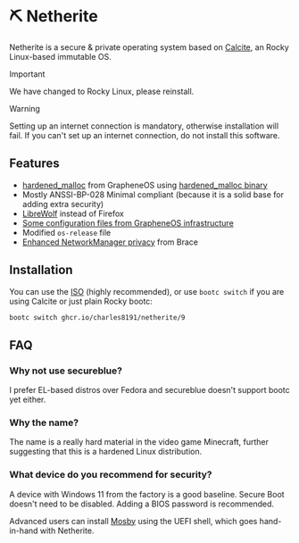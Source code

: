 # :pick: Netherite

Netherite is a secure & private operating system based on [Calcite](https://github.com/charles8191/calcite), an Rocky Linux-based immutable OS.

> [!IMPORTANT]  
> We have changed to Rocky Linux, please reinstall.

> [!WARNING]
> Setting up an internet connection is mandatory, otherwise installation will fail. If you can't set up an internet connection, do not install this software.

## Features

- [hardened_malloc](https://github.com/GrapheneOS/hardened_malloc) from GrapheneOS using [hardened_malloc binary](https://github.com/charles8191/hardened_malloc)
- Mostly ANSSI-BP-028 Minimal compliant (because it is a solid base for adding extra security)
- [LibreWolf](https://librewolf.net/) instead of Firefox
- [Some configuration files from GrapheneOS infrastructure](https://github.com/GrapheneOS/infrastructure)
- Modified `os-release` file
- [Enhanced NetworkManager privacy](https://github.com/divestedcg/Brace/blob/master/brace/usr/lib/NetworkManager/conf.d/30-nm-privacy.conf) from Brace

## Installation

You can use the [ISO](https://github.com/charles8191/netherite/releases/latest) (highly recommended), or use `bootc switch` if you are using Calcite or just plain Rocky bootc:

```bash
bootc switch ghcr.io/charles8191/netherite/9
```

## FAQ

### Why not use secureblue?

I prefer EL-based distros over Fedora and secureblue doesn't support bootc yet either.

### Why the name?

The name is a really hard material in the video game Minecraft, further suggesting that this is a hardened Linux distribution.

### What device do you recommend for security?

A device with Windows 11 from the factory is a good baseline. Secure Boot doesn't need to be disabled. Adding a BIOS password is recommended.

Advanced users can install [Mosby](https://github.com/pbatard/Mosby) using the UEFI shell, which goes hand-in-hand with Netherite.
